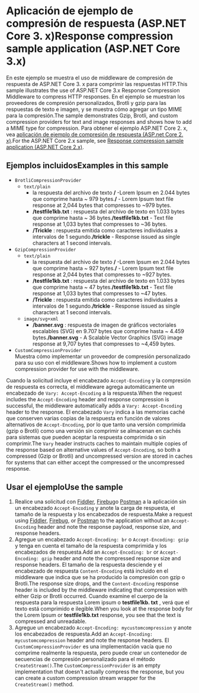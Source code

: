 # <a name="response-compression-sample-application-aspnet-core-3x"></a><span data-ttu-id="39b4d-101">Aplicación de ejemplo de compresión de respuesta (ASP.NET Core 3. x)</span><span class="sxs-lookup"><span data-stu-id="39b4d-101">Response compression sample application (ASP.NET Core 3.x)</span></span>

<span data-ttu-id="39b4d-102">En este ejemplo se muestra el uso de middleware de compresión de respuesta de ASP.NET Core 3. x para comprimir las respuestas HTTP.</span><span class="sxs-lookup"><span data-stu-id="39b4d-102">This sample illustrates the use of ASP.NET Core 3.x Response Compression Middleware to compress HTTP responses.</span></span> <span data-ttu-id="39b4d-103">En el ejemplo se muestran los proveedores de compresión personalizados, Brotli y gzip para las respuestas de texto e imagen, y se muestra cómo agregar un tipo MIME para la compresión.</span><span class="sxs-lookup"><span data-stu-id="39b4d-103">The sample demonstrates Gzip, Brotli, and custom compression providers for text and image responses and shows how to add a MIME type for compression.</span></span> <span data-ttu-id="39b4d-104">Para obtener el ejemplo ASP.NET Core 2. x, vea [aplicación de ejemplo de compresión de respuesta (ASP.net Core 2. x)](https://github.com/dotnet/AspNetCore.Docs/tree/master/aspnetcore/performance/response-compression/samples/2.x).</span><span class="sxs-lookup"><span data-stu-id="39b4d-104">For the ASP.NET Core 2.x sample, see [Response compression sample application (ASP.NET Core 2.x)](https://github.com/dotnet/AspNetCore.Docs/tree/master/aspnetcore/performance/response-compression/samples/2.x).</span></span>

## <a name="examples-in-this-sample"></a><span data-ttu-id="39b4d-105">Ejemplos incluidos</span><span class="sxs-lookup"><span data-stu-id="39b4d-105">Examples in this sample</span></span>

* `BrotliCompressionProvider`
  * `text/plain`
    * <span data-ttu-id="39b4d-106">la respuesta del archivo de texto **/** -Lorem Ipsum en 2.044 bytes que comprime hasta ~ 979 bytes.</span><span class="sxs-lookup"><span data-stu-id="39b4d-106">**/** - Lorem Ipsum text file response at 2,044 bytes that compresses to ~979 bytes.</span></span>
    * <span data-ttu-id="39b4d-107">**/testfile1kb.txt** : respuesta del archivo de texto en 1.033 bytes que comprime hasta ~ 36 bytes.</span><span class="sxs-lookup"><span data-stu-id="39b4d-107">**/testfile1kb.txt** - Text file response at 1,033 bytes that compresses to ~36 bytes.</span></span>
    * <span data-ttu-id="39b4d-108">**/Trickle** : respuesta emitida como caracteres individuales a intervalos de 1 segundo.</span><span class="sxs-lookup"><span data-stu-id="39b4d-108">**/trickle** - Response issued as single characters at 1 second intervals.</span></span>
* `GzipCompressionProvider`
  * `text/plain`
    * <span data-ttu-id="39b4d-109">la respuesta del archivo de texto **/** -Lorem Ipsum en 2.044 bytes que comprime hasta ~ 927 bytes.</span><span class="sxs-lookup"><span data-stu-id="39b4d-109">**/** - Lorem Ipsum text file response at 2,044 bytes that compresses to ~927 bytes.</span></span>
    * <span data-ttu-id="39b4d-110">**/testfile1kb.txt** : respuesta del archivo de texto en 1.033 bytes que comprime hasta ~ 47 bytes.</span><span class="sxs-lookup"><span data-stu-id="39b4d-110">**/testfile1kb.txt** - Text file response at 1,033 bytes that compresses to ~47 bytes.</span></span>
    * <span data-ttu-id="39b4d-111">**/Trickle** : respuesta emitida como caracteres individuales a intervalos de 1 segundo.</span><span class="sxs-lookup"><span data-stu-id="39b4d-111">**/trickle** - Response issued as single characters at 1 second intervals.</span></span>
  * `image/svg+xml`
    * <span data-ttu-id="39b4d-112">**/banner.svg** : respuesta de imagen de gráficos vectoriales escalables (SVG) en 9.707 bytes que comprime hasta ~ 4.459 bytes.</span><span class="sxs-lookup"><span data-stu-id="39b4d-112">**/banner.svg** - A Scalable Vector Graphics (SVG) image response at 9,707 bytes that compresses to ~4,459 bytes.</span></span>
* `CustomCompressionProvider`<br><span data-ttu-id="39b4d-113">Muestra cómo implementar un proveedor de compresión personalizado para su uso con el middleware.</span><span class="sxs-lookup"><span data-stu-id="39b4d-113">Shows how to implement a custom compression provider for use with the middleware.</span></span>

<span data-ttu-id="39b4d-114">Cuando la solicitud incluye el encabezado `Accept-Encoding` y la compresión de respuesta es correcta, el middleware agrega automáticamente un encabezado de `Vary: Accept-Encoding` a la respuesta.</span><span class="sxs-lookup"><span data-stu-id="39b4d-114">When the request includes the `Accept-Encoding` header and response compression is successful, the middleware automatically adds a `Vary: Accept-Encoding` header to the response.</span></span> <span data-ttu-id="39b4d-115">El encabezado `Vary` indica a las memorias caché que conserven varias copias de la respuesta en función de valores alternativos de `Accept-Encoding`, por lo que tanto una versión comprimida (gzip o Brotli) como una versión sin comprimir se almacenan en cachés para sistemas que pueden aceptar la respuesta comprimida o sin comprimir.</span><span class="sxs-lookup"><span data-stu-id="39b4d-115">The `Vary` header instructs caches to maintain multiple copies of the response based on alternative values of `Accept-Encoding`, so both a compressed (Gzip or Brotli) and uncompressed version are stored in caches for systems that can either accept the compressed or the uncompressed response.</span></span>

## <a name="use-the-sample"></a><span data-ttu-id="39b4d-116">Usar el ejemplo</span><span class="sxs-lookup"><span data-stu-id="39b4d-116">Use the sample</span></span>

1. <span data-ttu-id="39b4d-117">Realice una solicitud con [Fiddler](https://www.telerik.com/fiddler), [Firebug](https://getfirebug.com/)o [Postman](https://www.getpostman.com/) a la aplicación sin un encabezado `Accept-Encoding` y anote la carga de respuesta, el tamaño de la respuesta y los encabezados de respuesta.</span><span class="sxs-lookup"><span data-stu-id="39b4d-117">Make a request using [Fiddler](https://www.telerik.com/fiddler), [Firebug](https://getfirebug.com/), or [Postman](https://www.getpostman.com/) to the application without an `Accept-Encoding` header and note the response payload, response size, and response headers.</span></span>
1. <span data-ttu-id="39b4d-118">Agregue un encabezado `Accept-Encoding: br` o `Accept-Encoding: gzip` y tenga en cuenta el tamaño de la respuesta comprimida y los encabezados de respuesta.</span><span class="sxs-lookup"><span data-stu-id="39b4d-118">Add an `Accept-Encoding: br` or `Accept-Encoding: gzip` header and note the compressed response size and response headers.</span></span> <span data-ttu-id="39b4d-119">El tamaño de la respuesta desciende y el encabezado de respuesta `Content-Encoding` está incluido en el middleware que indica que se ha producido la compresión con gzip o Brotli.</span><span class="sxs-lookup"><span data-stu-id="39b4d-119">The response size drops, and the `Content-Encoding` response header is included by the middleware indicating that compression with either Gzip or Brotli occurred.</span></span> <span data-ttu-id="39b4d-120">Cuando examine el cuerpo de la respuesta para la respuesta Lorem ipsum o **testfile1kb. txt** , verá que el texto está comprimido e ilegible.</span><span class="sxs-lookup"><span data-stu-id="39b4d-120">When you look at the response body for the Lorem Ipsum or **testfile1kb.txt** response, you see that the text is compressed and unreadable.</span></span>
1. <span data-ttu-id="39b4d-121">Agregue un encabezado `Accept-Encoding: mycustomcompression` y anote los encabezados de respuesta.</span><span class="sxs-lookup"><span data-stu-id="39b4d-121">Add an `Accept-Encoding: mycustomcompression` header and note the response headers.</span></span> <span data-ttu-id="39b4d-122">El `CustomCompressionProvider` es una implementación vacía que no comprime realmente la respuesta, pero puede crear un contenedor de secuencias de compresión personalizado para el método `CreateStream()`.</span><span class="sxs-lookup"><span data-stu-id="39b4d-122">The `CustomCompressionProvider` is an empty implementation that doesn't actually compress the response, but you can create a custom compression stream wrapper for the `CreateStream()` method.</span></span>
